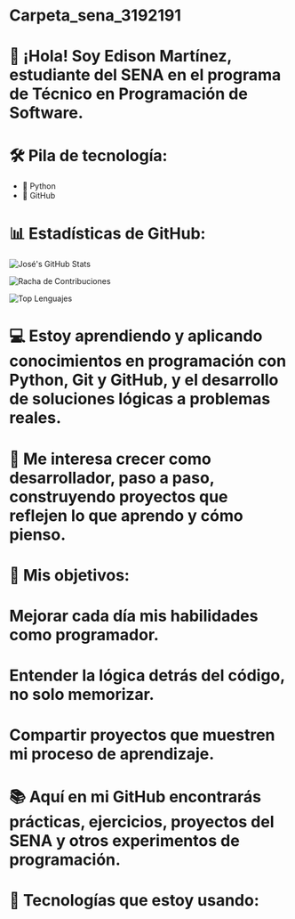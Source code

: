 # Carpeta_sena_3192191
# 👋 ¡Hola! Soy Edison Martínez, estudiante del SENA en el programa de Técnico en Programación de Software.

# 🛠️ Pila de tecnología:
- 🐍 Python
- 🐙 GitHub

# 📊 Estadísticas de GitHub:
![José's GitHub Stats](https://github-readme-stats.vercel.app/api?username=Edisonandre&show_icons=true&theme=radical)

![Racha de Contribuciones](https://github-readme-streak-stats.herokuapp.com/?user=Josan31&theme=dark)

![Top Lenguajes](https://github-readme-stats.vercel.app/api/top-langs?username=Josan31&layout=compact&theme=dark)
# 💻 Estoy aprendiendo y aplicando conocimientos en programación con Python, Git y GitHub, y el desarrollo de soluciones lógicas a problemas reales.

# 🚀 Me interesa crecer como desarrollador, paso a paso, construyendo proyectos que reflejen lo que aprendo y cómo pienso.

# 🎯 Mis objetivos:

# Mejorar cada día mis habilidades como programador.

# Entender la lógica detrás del código, no solo memorizar.

# Compartir proyectos que muestren mi proceso de aprendizaje.

# 📚 Aquí en mi GitHub encontrarás prácticas, ejercicios, proyectos del SENA y otros experimentos de programación.

# 🔧 Tecnologías que estoy usando:
